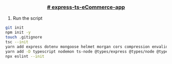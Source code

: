 <h3 align="center">
    <a href="https://github.com/tareqhassan2014/express-ts-ecommerce-app">
        # express-ts-eCommerce-app
    </a>
</h3>

1. Run the script

```sh
git init
npm init -y
touch .gitignore
tsc --init
yarn add express dotenv mongoose helmet morgan cors compression envalid joi jsonwebtoken bcrypt
yarn add -D typescript nodemon ts-node @types/express @types/node @types/dotenv @types/compression @types/cors @types/morgan @types/helmet @types/jsonwebtoken @types/bcrypt
npx eslint --init

```
